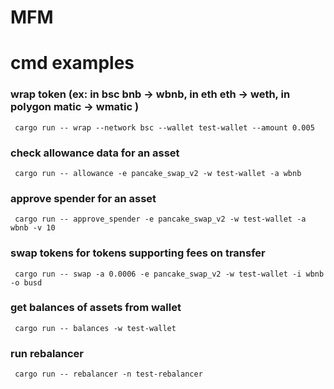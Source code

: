 # MFM

# cmd examples

### wrap token (ex: in bsc bnb -> wbnb, in eth eth -> weth, in polygon matic -> wmatic )
```
 cargo run -- wrap --network bsc --wallet test-wallet --amount 0.005
```

### check allowance data for an asset
```
 cargo run -- allowance -e pancake_swap_v2 -w test-wallet -a wbnb
```
### approve spender for an asset
```
 cargo run -- approve_spender -e pancake_swap_v2 -w test-wallet -a wbnb -v 10
```
### swap tokens for tokens supporting fees on transfer
```
 cargo run -- swap -a 0.0006 -e pancake_swap_v2 -w test-wallet -i wbnb -o busd
```
### get balances of assets from wallet
```
 cargo run -- balances -w test-wallet
```
### run rebalancer
```
 cargo run -- rebalancer -n test-rebalancer
```